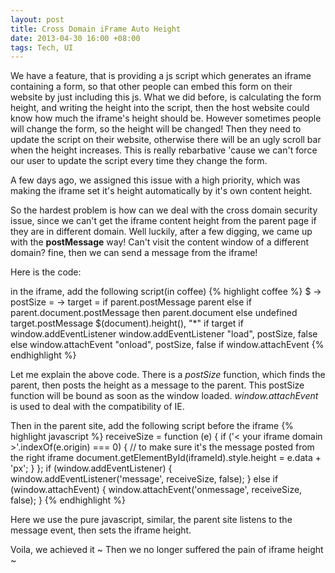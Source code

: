 ```yaml
---
layout: post
title: Cross Domain iFrame Auto Height
date: 2013-04-30 16:00 +08:00
tags: Tech, UI
---
```


We have a feature, that is providing a js script which generates an iframe containing a form, so that other people can embed this form on their website by just including this js.
What we did before, is calculating the form height, and writing the height into the script, then the host website could know how much the iframe's height should be.
However sometimes people will change the form, so the height will be changed! Then they need to update the script on their website, otherwise there will be an ugly scroll bar when the height increases.
This is really rebarbative 'cause we can't force our user to update the script every time they change the form.

A few days ago, we assigned this issue with a high priority, which was making the iframe set it's height automatically by it's own content height.

So the hardest problem is how can we deal with the cross domain security issue, since we can't get the iframe content height from the parent page if they are in different domain.
Well luckily, after a few digging, we came up with the **postMessage** way! Can't visit the content window of a different domain? fine, then we can send a message from the iframe!

Here is the code:

in the iframe, add the following script(in coffee)
{% highlight coffee %}
$ ->
  postSize = ->
    target = if parent.postMessage
      parent
    else
      if parent.document.postMessage then parent.document else undefined
    target.postMessage $(document).height(), "*" if target
  if window.addEventListener
    window.addEventListener "load", postSize, false
  else
    window.attachEvent "onload", postSize, false if window.attachEvent
{% endhighlight %}

Let me explain the above code. There is a *postSize* function, which finds the parent, then posts the height as a message to the parent.
This postSize function will be bound as soon as the window loaded. *window.attachEvent* is used to deal with the compatibility of IE.

Then in the parent site, add the following script before the iframe
{% highlight javascript %}
receiveSize = function (e) {
  if ('< your iframe domain >'.indexOf(e.origin) === 0) {
  // to make sure it's the message posted from the right iframe
    document.getElementById(iframeId).style.height = e.data + 'px';
  }
};
if (window.addEventListener) {
  window.addEventListener('message', receiveSize, false);
} else if (window.attachEvent) {
  window.attachEvent('onmessage', receiveSize, false);
}
{% endhighlight %}

Here we use the pure javascript, similar, the parent site listens to the message event, then sets the iframe height.

Voila, we achieved it ~ Then we no longer suffered the pain of iframe height ~